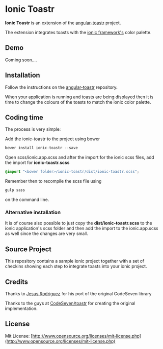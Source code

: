 # Ionic Toastr

**Ionic Toastr** is an extension of the [angular-toastr](https://github.com/Foxandxss/angular-toastr) project.


The extension integrates toasts with the [ionic framework's](http://ionicframework.com) color palette.
  
## Demo

Coming soon....


## Installation

Follow the instructions on the [angular-toastr](https://github.com/Foxandxss/angular-toastr) repository.

When your application is running and toasts are being displayed then it is time to change the colours of the toasts to match the ionic color palette.


## Coding time

The process is very simple:


Add the ionic-toastr to the project using bower

```javascript
bower install ionic-toastr --save
```

Open scss/ionic.app.scss and after the import for the ionic scss files, add the import for **ionic-toastr.scss**

```scss
@import "<bower folder>/ionic-toastr/dist/ionic-toastr.scss";
```

Remember then to recompile the scss file using 


``` javascript
gulp sass
```

on the command line.



### Alternative installation

It is of course also possible to just copy the **dist/ionic-toastr.scss** to the ionic application's scss folder and then add the import to the ionic.app.scss as well since the changes are very small.



## Source Project

This repository contains a sample ionic project together with a set of checkins showing each step to integrate toasts into your ionic project.


## Credits

Thanks to [Jesus Rodriguez](https://github.com/Foxandxss/) for his port of the original CodeSeven library

Thanks to the  guys at [CodeSeven/toastr](https://github.com/CodeSeven/toastr) for creating the original implementation.

## License

Mit License: [http://www.opensource.org/licenses/mit-license.php](http://www.opensource.org/licenses/mit-license.php)


